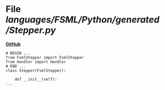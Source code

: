 # File _languages/FSML/Python/generated/Stepper.py_
**[GitHub](https://github.com/softlang/yas/blob/master/languages/FSML/Python/generated/Stepper.py)**
```
# BEGIN ...
from FsmlStepper import FsmlStepper
from Handler import Handler
# END ...
class Stepper(FsmlStepper):

    def __init__(self):
...
```

